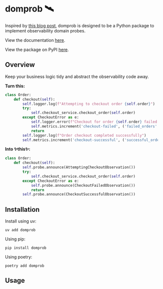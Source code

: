 # domprob 🛰️
Inspired by [this blog post](https://martinfowler.com/articles/domain-oriented-observability.html), domprob is designed
to be a Python package to implement observability domain probes.

View the documentation
[here](https://domprob.readthedocs.io/en/latest/).

View the package on PyPI [here](https://pypi.org/project/domprob/).

## Overview

Keep your business logic tidy and abstract the observability code away.

**Turn this:**

```python
class Order:
    def checkout(self):
        self.logger.log(f"Attempting to checkout order {self.order}")
        try:
            self.checkout_service.checkout_order(self.order)
        except CheckoutError as e:
            self.logger.error(f"Checkout for order {self.order} failed: {e}")
            self.metrics.increment('checkout-failed', ('failed_orders': 1))
            return
        self.logger.log(f"Order checkout completed successfully")
        self.metrics.increment('checkout-successful', ('successful_orders': 1))
```

**Into ✨this✨:**

```python
class Order:
    def checkout(self):
        self.probe.announce(AttemptingCheckoutObservation())
        try:
            self.checkout_service.checkout_order(self.order)
        except CheckoutError as e:
            self.probe.announce(CheckoutFailedObservation())
            return
        self.probe.announce(CheckoutSuccessfulObservation())
```

## Installation

Install using uv:

```shell
uv add domprob
```

Using pip:

```shell
pip install domprob
```

Using poetry:

```shell
poetry add domprob
```

## Usage
